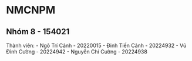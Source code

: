 # NMCNPM

## Nhóm 8 - 154021

Thành viên:
    - Ngô Trí Cảnh - 20220015
    - Đinh Tiến Cảnh - 20224932
    - Vũ Đình Cường - 20224942
    - Nguyễn Chí Cường - 20224938
    